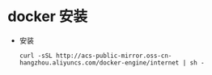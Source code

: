 # docker 安装
- 安装

    ```shell
    curl -sSL http://acs-public-mirror.oss-cn-hangzhou.aliyuncs.com/docker-engine/internet | sh -
    ```